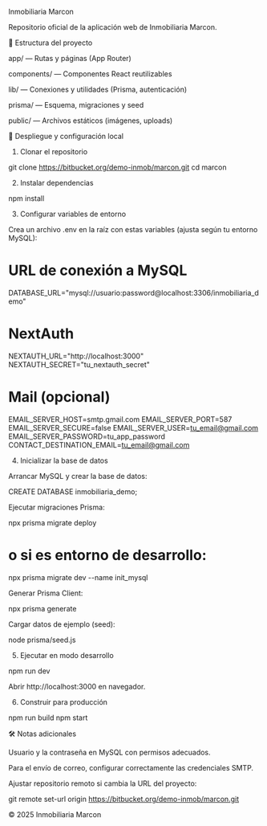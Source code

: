 Inmobiliaria Marcon

Repositorio oficial de la aplicación web de Inmobiliaria Marcon.

📂 Estructura del proyecto

app/ — Rutas y páginas (App Router)

components/ — Componentes React reutilizables

lib/ — Conexiones y utilidades (Prisma, autenticación)

prisma/ — Esquema, migraciones y seed

public/ — Archivos estáticos (imágenes, uploads)

🚀 Despliegue y configuración local

1. Clonar el repositorio

git clone https://bitbucket.org/demo-inmob/marcon.git
cd marcon

2. Instalar dependencias

npm install

3. Configurar variables de entorno

Crea un archivo .env en la raíz con estas variables (ajusta según tu entorno MySQL):

# URL de conexión a MySQL
DATABASE_URL="mysql://usuario:password@localhost:3306/inmobiliaria_demo"

# NextAuth
NEXTAUTH_URL="http://localhost:3000"
NEXTAUTH_SECRET="tu_nextauth_secret"

# Mail (opcional)
EMAIL_SERVER_HOST=smtp.gmail.com
EMAIL_SERVER_PORT=587
EMAIL_SERVER_SECURE=false
EMAIL_SERVER_USER=tu_email@gmail.com
EMAIL_SERVER_PASSWORD=tu_app_password
CONTACT_DESTINATION_EMAIL=tu_email@gmail.com

4. Inicializar la base de datos

Arrancar MySQL y crear la base de datos:

CREATE DATABASE inmobiliaria_demo;

Ejecutar migraciones Prisma:

npx prisma migrate deploy
# o si es entorno de desarrollo:
npx prisma migrate dev --name init_mysql

Generar Prisma Client:

npx prisma generate

Cargar datos de ejemplo (seed):

node prisma/seed.js

5. Ejecutar en modo desarrollo

npm run dev

Abrir http://localhost:3000 en navegador.

6. Construir para producción

npm run build
npm start


🛠️ Notas adicionales

Usuario y la contraseña en MySQL con permisos adecuados.

Para el envío de correo, configurar correctamente las credenciales SMTP.

Ajustar repositorio remoto si cambia la URL del proyecto:

git remote set-url origin https://bitbucket.org/demo-inmob/marcon.git

© 2025 Inmobiliaria Marcon